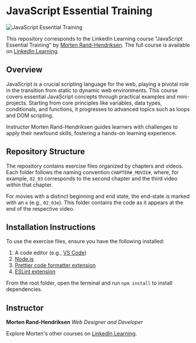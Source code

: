 # JavaScript Essential Training

![JavaScript Essential Training](https://cdn.lynda.com/course/2832077/2832077-1610728160487-16x9.jpg)

This repository corresponds to the LinkedIn Learning course "JavaScript Essential Training" by [Morten Rand-Hendriksen][instructor-profile]. The full course is available on [LinkedIn Learning][course-url].

## Overview

JavaScript is a crucial scripting language for the web, playing a pivotal role in the transition from static to dynamic web environments. This course covers essential JavaScript concepts through practical examples and mini-projects. Starting from core principles like variables, data types, conditionals, and functions, it progresses to advanced topics such as loops and DOM scripting.

Instructor Morten Rand-Hendriksen guides learners with challenges to apply their newfound skills, fostering a hands-on learning experience.

## Repository Structure

The repository contains exercise files organized by chapters and videos. Each folder follows the naming convention `CHAPTER#_MOVIE#`, where, for example, `02_03` corresponds to the second chapter and the third video within that chapter.

For movies with a distinct beginning and end state, the end-state is marked with an `e` (e.g., `02_03e`). This folder contains the code as it appears at the end of the respective video.

## Installation Instructions

To use the exercise files, ensure you have the following installed:

1. A code editor (e.g., [VS Code](https://code.visualstudio.com/))
2. [Node.js](https://nodejs.org/en/)
3. [Prettier code formatter extension](https://marketplace.visualstudio.com/items?itemName=esbenp.prettier-vscode)
4. [ESLint extension](https://marketplace.visualstudio.com/items?itemName=dbaeumer.vscode-eslint)

From the root folder, open the terminal and run `npm install` to install dependencies.

## Instructor

**Morten Rand-Hendriksen**
_Web Designer and Developer_

Explore Morten's other courses on [LinkedIn Learning][instructor-courses].

[instructor-profile]: https://www.linkedin.com/learning/instructors/morten-rand-hendriksen?u=104
[course-url]: https://www.linkedin.com/learning/javascript-essential-training
[instructor-courses]: https://www.linkedin.com/learning/instructors/morten-rand-hendriksen?u=104
